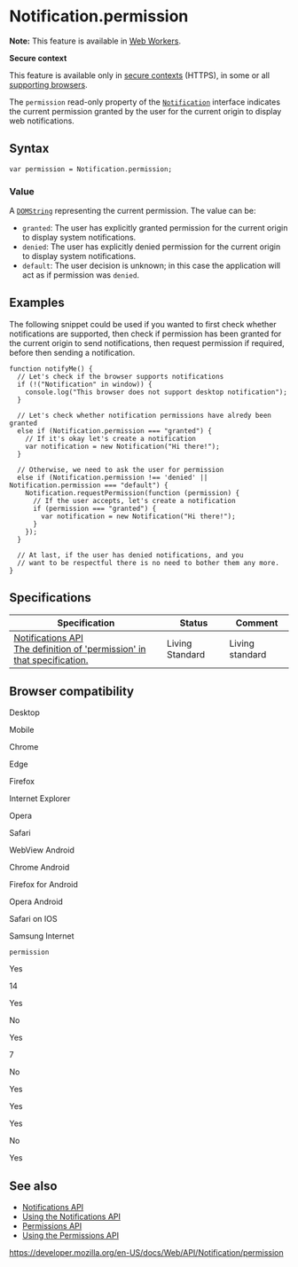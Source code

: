 # Notification.permission

**Note:** This feature is available in [Web Workers](../web_workers_api).

**Secure context**

This feature is available only in [secure contexts](https://developer.mozilla.org/en-US/docs/Web/Security/Secure_Contexts) (HTTPS), in some or all [supporting browsers](#browser_compatibility).

The `permission` read-only property of the [`Notification`](../notification) interface indicates the current permission granted by the user for the current origin to display web notifications.

## Syntax

    var permission = Notification.permission;

### Value

A [`DOMString`](../domstring) representing the current permission. The value can be:

- `granted`: The user has explicitly granted permission for the current origin to display system notifications.
- `denied`: The user has explicitly denied permission for the current origin to display system notifications.
- `default`: The user decision is unknown; in this case the application will act as if permission was `denied`.

## Examples

The following snippet could be used if you wanted to first check whether notifications are supported, then check if permission has been granted for the current origin to send notifications, then request permission if required, before then sending a notification.

    function notifyMe() {
      // Let's check if the browser supports notifications
      if (!("Notification" in window)) {
        console.log("This browser does not support desktop notification");
      }

      // Let's check whether notification permissions have alredy been granted
      else if (Notification.permission === "granted") {
        // If it's okay let's create a notification
        var notification = new Notification("Hi there!");
      }

      // Otherwise, we need to ask the user for permission
      else if (Notification.permission !== 'denied' || Notification.permission === "default") {
        Notification.requestPermission(function (permission) {
          // If the user accepts, let's create a notification
          if (permission === "granted") {
            var notification = new Notification("Hi there!");
          }
        });
      }

      // At last, if the user has denied notifications, and you
      // want to be respectful there is no need to bother them any more.
    }

## Specifications

<table><thead><tr class="header"><th>Specification</th><th>Status</th><th>Comment</th></tr></thead><tbody><tr class="odd"><td><a href="https://notifications.spec.whatwg.org/#dom-notification-permission">Notifications API<br />
<span class="small">The definition of 'permission' in that specification.</span></a></td><td><span class="spec-living">Living Standard</span></td><td>Living standard</td></tr></tbody></table>

## Browser compatibility

Desktop

Mobile

Chrome

Edge

Firefox

Internet Explorer

Opera

Safari

WebView Android

Chrome Android

Firefox for Android

Opera Android

Safari on IOS

Samsung Internet

`permission`

Yes

14

Yes

No

Yes

7

No

Yes

Yes

Yes

No

Yes

## See also

- [Notifications API](../notifications_api)
- [Using the Notifications API](../notifications_api/using_the_notifications_api)
- [Permissions API](../permissions_api)
- [Using the Permissions API](../permissions_api/using_the_permissions_api)

<a href="https://developer.mozilla.org/en-US/docs/Web/API/Notification/permission" class="_attribution-link">https://developer.mozilla.org/en-US/docs/Web/API/Notification/permission</a>

